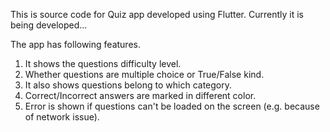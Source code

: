 This is source code for Quiz app developed using Flutter. Currently it is being developed...

The app has following features.
1. It shows the questions difficulty level.
2. Whether questions are multiple choice or True/False kind.
3. It also shows questions belong to which category.
4. Correct/Incorrect answers are marked in different color.
5. Error is shown if questions can't be loaded on the screen (e.g. because of network issue).
